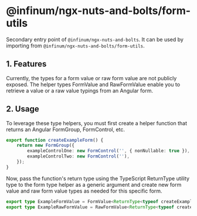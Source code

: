 # @infinum/ngx-nuts-and-bolts/form-utils

Secondary entry point of `@infinum/ngx-nuts-and-bolts`. It can be used by importing from `@infinum/ngx-nuts-and-bolts/form-utils`.

## 1. Features

Currently, the types for a form value or raw form value are not publicly exposed. The helper types FormValue and RawFormValue enable you to retrieve a value or a raw value typings from an Angular form.

## 2. Usage

To leverage these type helpers, you must first create a helper function that returns an Angular FormGroup, FormControl, etc.

```ts
export function createExampleForm() {
	return new FormGroup({
		exampleControlOne: new FormControl('', { nonNullable: true }),
		exampleControlTwo: new FormControl(''),
	});
}
```

Now, pass the function's return type using the TypeScript ReturnType utility type to the form type helper as a generic argument and create new form value and raw form value types as needed for this specific form.

```ts
export type ExampleFormValue = FormValue<ReturnType<typeof createExampleForm>>;
export type ExampleRawFormValue = RawFormValue<ReturnType<typeof createExampleForm>>;
```
